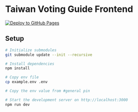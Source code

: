 # Taiwan Voting Guide Frontend
[![Deploy to GitHub Pages](https://github.com/taiwan-voting-guide/frontend/actions/workflows/deploy.yml/badge.svg?branch=main)](https://github.com/taiwan-voting-guide/frontend/actions/workflows/deploy.yml)

## Setup

```bash
# Initialize submodules
git submodule update --init --recursive

# Install dependencies
npm install

# Copy env file
cp example.env .env

# Copy the env value from #general pin

# Start the development server on http://localhost:3000
npm run dev
```
